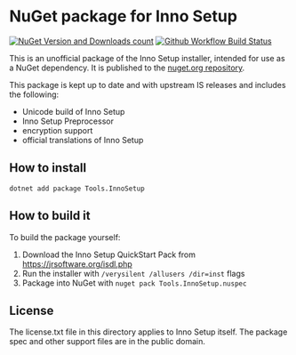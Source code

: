 
NuGet package for Inno Setup
============================

[![NuGet Version and Downloads count](https://buildstats.info/nuget/Tools.InnoSetup)](https://www.nuget.org/packages/Tools.InnoSetup)  [![Github Workflow Build Status](https://github.com/vslavik/nuget-tools-innosetup/workflows/Build%20NuGet%20package/badge.svg)](https://github.com/vslavik/nuget-tools-innosetup/actions)

This is an unofficial package of the Inno Setup installer, intended for use as
a NuGet dependency. It is published to the
[nuget.org repository](https://www.nuget.org/packages/Tools.InnoSetup/).

This package is kept up to date and with upstream IS releases and includes the
following:

 - Unicode build of Inno Setup
 - Inno Setup Preprocessor
 - encryption support
 - official translations of Inno Setup


How to install
--------------

```
dotnet add package Tools.InnoSetup
```


How to build it
---------------

To build the package yourself:

1. Download the Inno Setup QuickStart Pack from https://jrsoftware.org/isdl.php
2. Run the installer with `/verysilent /allusers /dir=inst` flags
3. Package into NuGet with `nuget pack Tools.InnoSetup.nuspec`


License
-------

The license.txt file in this directory applies to Inno Setup itself. The package
spec and other support files are in the public domain.
